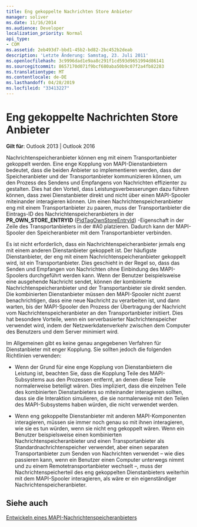 ```yaml
---
title: Eng gekoppelte Nachrichten Store Anbieter
manager: soliver
ms.date: 11/16/2014
ms.audience: Developer
localization_priority: Normal
api_type:
- COM
ms.assetid: 2eb493d7-bbd1-45b2-bd82-2bc452b2deab
description: 'Letzte Änderung: Samstag, 23. Juli 2011'
ms.openlocfilehash: 3c9996dad1e9aa8c291f1cd593d9651994d86141
ms.sourcegitcommit: 8657170d071f9bcf680aba50b9c07f2a4fb82283
ms.translationtype: MT
ms.contentlocale: de-DE
ms.lasthandoff: 04/28/2019
ms.locfileid: "33413227"
---
```

# <a name="tightly-coupled-message-store-providers"></a>Eng gekoppelte Nachrichten Store Anbieter

  
  
**Gilt für**: Outlook 2013 | Outlook 2016 
  
Nachrichtenspeicheranbieter können eng mit einem Transportanbieter gekoppelt werden. Eine enge Kopplung von MAPI-Dienstanbietern bedeutet, dass die beiden Anbieter so implementieren werden, dass der Speicheranbieter und der Transportanbieter kommunizieren können, um den Prozess des Sendens und Empfangens von Nachrichten effizienter zu gestalten. Dies hat den Vorteil, dass Leistungsverbesserungen dazu führen können, dass zwei Dienstanbieter direkt und nicht über einen MAPI-Spooler miteinander interagieren können. Um einen Nachrichtenspeicheranbieter eng mit einem Transportanbieter zu paaren, muss der Transportanbieter die Eintrags-ID des Nachrichtenspeicheranbieters in der **PR_OWN_STORE_ENTRYID** ([PidTagOwnStoreEntryId](pidtagownstoreentryid-canonical-property.md)) -Eigenschaft in der Zeile des Transportanbieters in der #A0 platzieren. Dadurch kann der MAPI-Spooler den Speicheranbieter mit dem Transportanbieter verbinden.
  
Es ist nicht erforderlich, dass ein Nachrichtenspeicheranbieter jemals eng mit einem anderen Dienstanbieter gekoppelt ist. Der häufigste Dienstanbieter, der eng mit einem Nachrichtenspeicheranbieter gekoppelt wird, ist ein Transportanbieter. Dies geschieht in der Regel so, dass das Senden und Empfangen von Nachrichten ohne Einbindung des MAPI-Spoolers durchgeführt werden kann. Wenn der Benutzer beispielsweise eine ausgehende Nachricht sendet, können der kombinierte Nachrichtenspeicheranbieter und der Transportanbieter sie direkt senden. Die kombinierten Dienstanbieter müssen den MAPI-Spooler nicht zuerst benachrichtigen, dass eine neue Nachricht zu verarbeiten ist, und dann warten, bis der MAPI-Spooler den Prozess der Übertragung der Nachricht vom Nachrichtenspeicheranbieter an den Transportanbieter initiiert. Dies hat besondere Vorteile, wenn ein serverbasierter Nachrichtenspeicher verwendet wird, indem der Netzwerkdatenverkehr zwischen dem Computer des Benutzers und dem Server minimiert wird.
  
Im Allgemeinen gibt es keine genau angegebenen Verfahren für Dienstanbieter mit enger Kopplung. Sie sollten jedoch die folgenden Richtlinien verwenden:
  
- Wenn der Grund für eine enge Kopplung von Dienstanbietern die Leistung ist, beachten Sie, dass die Kopplung Teile des MAPI-Subsystems aus den Prozessen entfernt, an denen diese Teile normalerweise beteiligt wären. Dies impliziert, dass die einzelnen Teile des kombinierten Dienstanbieters so miteinander interagieren sollten, dass sie die Interaktion simulieren, die sie normalerweise mit den Teilen des MAPI-Subsystems haben würden, die nicht verwendet werden.
    
- Wenn eng gekoppelte Dienstanbieter mit anderen MAPI-Komponenten interagieren, müssen sie immer noch genau so mit ihnen interagieren, wie sie es tun würden, wenn sie nicht eng gekoppelt wären. Wenn ein Benutzer beispielsweise einen kombinierten Nachrichtenspeicheranbieter und einen Transportanbieter als Standardnachrichtenspeicher verwendet, aber einen separaten Transportanbieter zum Senden von Nachrichten verwendet – wie dies passieren kann, wenn ein Benutzer einen Computer unterwegs nimmt und zu einem Remotetransportanbieter wechselt –, muss der Nachrichtenspeicherteil des eng gekoppelten Dienstanbieters weiterhin mit dem MAPI-Spooler interagieren, als wäre er ein eigenständiger Nachrichtenspeicheranbieter.
    
## <a name="see-also"></a>Siehe auch



[Entwickeln eines MAPI-Nachrichtenspeicheranbieters](developing-a-mapi-message-store-provider.md)

